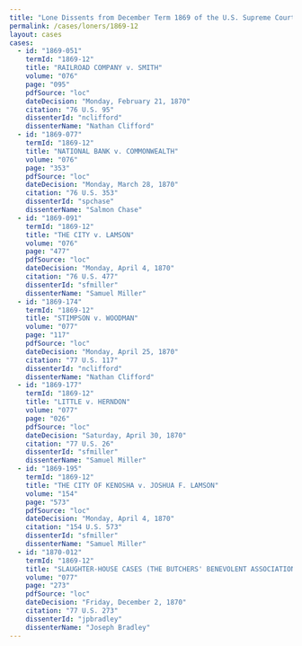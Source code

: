 ```yaml
---
title: "Lone Dissents from December Term 1869 of the U.S. Supreme Court"
permalink: /cases/loners/1869-12
layout: cases
cases:
  - id: "1869-051"
    termId: "1869-12"
    title: "RAILROAD COMPANY v. SMITH"
    volume: "076"
    page: "095"
    pdfSource: "loc"
    dateDecision: "Monday, February 21, 1870"
    citation: "76 U.S. 95"
    dissenterId: "nclifford"
    dissenterName: "Nathan Clifford"
  - id: "1869-077"
    termId: "1869-12"
    title: "NATIONAL BANK v. COMMONWEALTH"
    volume: "076"
    page: "353"
    pdfSource: "loc"
    dateDecision: "Monday, March 28, 1870"
    citation: "76 U.S. 353"
    dissenterId: "spchase"
    dissenterName: "Salmon Chase"
  - id: "1869-091"
    termId: "1869-12"
    title: "THE CITY v. LAMSON"
    volume: "076"
    page: "477"
    pdfSource: "loc"
    dateDecision: "Monday, April 4, 1870"
    citation: "76 U.S. 477"
    dissenterId: "sfmiller"
    dissenterName: "Samuel Miller"
  - id: "1869-174"
    termId: "1869-12"
    title: "STIMPSON v. WOODMAN"
    volume: "077"
    page: "117"
    pdfSource: "loc"
    dateDecision: "Monday, April 25, 1870"
    citation: "77 U.S. 117"
    dissenterId: "nclifford"
    dissenterName: "Nathan Clifford"
  - id: "1869-177"
    termId: "1869-12"
    title: "LITTLE v. HERNDON"
    volume: "077"
    page: "026"
    pdfSource: "loc"
    dateDecision: "Saturday, April 30, 1870"
    citation: "77 U.S. 26"
    dissenterId: "sfmiller"
    dissenterName: "Samuel Miller"
  - id: "1869-195"
    termId: "1869-12"
    title: "THE CITY OF KENOSHA v. JOSHUA F. LAMSON"
    volume: "154"
    page: "573"
    pdfSource: "loc"
    dateDecision: "Monday, April 4, 1870"
    citation: "154 U.S. 573"
    dissenterId: "sfmiller"
    dissenterName: "Samuel Miller"
  - id: "1870-012"
    termId: "1869-12"
    title: "SLAUGHTER-HOUSE CASES (THE BUTCHERS' BENEVOLENT ASSOCIATION OF NEW ORLEANS v. THE CRESCENT CITY LIVE-STOCK LANDING AND SLAUGHTER-HOUSE COMPANY)"
    volume: "077"
    page: "273"
    pdfSource: "loc"
    dateDecision: "Friday, December 2, 1870"
    citation: "77 U.S. 273"
    dissenterId: "jpbradley"
    dissenterName: "Joseph Bradley"
---
```

